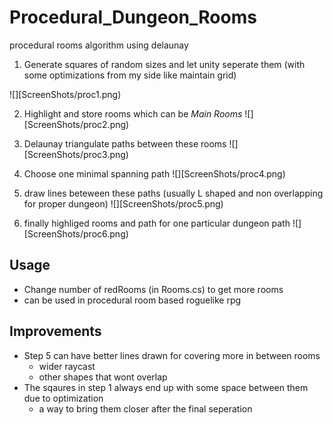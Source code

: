 # Procedural_Dungeon_Rooms
procedural rooms algorithm using delaunay

1. Generate squares of random sizes and let unity seperate them (with some optimizations from my side like maintain grid)

![][ScreenShots/proc1.png)

2. Highlight and store rooms which can be *Main Rooms*
![][ScreenShots/proc2.png)

3. Delaunay triangulate paths between these rooms
![][ScreenShots/proc3.png)

4. Choose one minimal spanning path
![][ScreenShots/proc4.png)

5. draw lines beteween these paths (usually L shaped and non overlapping for proper dungeon)
![][ScreenShots/proc5.png)

6. finally highliged rooms and path for one particular dungeon path
![][ScreenShots/proc6.png)

## Usage
- Change number of redRooms (in Rooms.cs) to get more rooms
- can be used in procedural room based roguelike rpg

## Improvements
- Step 5 can have better lines drawn for covering more in between rooms
  - wider raycast
  - other shapes that wont overlap
- The sqaures in step 1 always end up with some space between them due to optimization
  - a way to bring them closer after the final seperation
